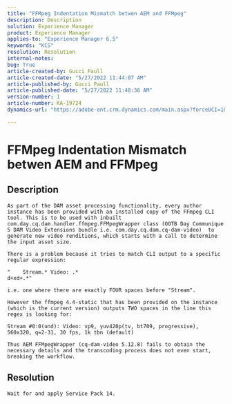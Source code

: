 ```yaml
---
title: "FFMpeg Indentation Mismatch betwen AEM and FFMpeg"
description: Description
solution: Experience Manager
product: Experience Manager
applies-to: "Experience Manager 6.5"
keywords: "KCS"
resolution: Resolution
internal-notes: 
bug: True
article-created-by: Gucci Paull
article-created-date: "5/27/2022 11:44:07 AM"
article-published-by: Gucci Paull
article-published-date: "5/27/2022 11:48:36 AM"
version-number: 1
article-number: KA-19724
dynamics-url: "https://adobe-ent.crm.dynamics.com/main.aspx?forceUCI=1&pagetype=entityrecord&etn=knowledgearticle&id=5746af4e-b2dd-ec11-a7b6-0022480b05aa"

---
```

# FFMpeg Indentation Mismatch betwen AEM and FFMpeg

## Description


`As part of the DAM asset processing functionality, every author instance has been provided with an installed copy of the FFmpeg CLI tool. This is to be used with inbuilt com.day.cq.dam.handler.ffmpeg.FFMpegWrapper class (OOTB Day Communique 5 DAM Video Extensions bundle i.e. com.day.cq.dam.cq-dam-video)  to generate new video renditions, which starts with a call to determine the input asset size.`

`There is a problem because it tries to match CLI output to a specific regular expression:`




```
"    Stream.* Video: .*
d+xd+.*"
```


`i.e. one where there are exactly FOUR spaces before "Stream".`

`However the ffmpeg 4.4-static that has been provided on the instance (which is the current version) outputs TWO spaces in the line this regex is looking for:`

`Stream #0:0(und): Video: vp9, yuv420p(tv, bt709, progressive), 560x320, q=2-31, 30 fps, 1k tbn (default)`

`Thus AEM FFMpegWrapper (cq-dam-video 5.12.8) fails to obtain the necessary details and the transcoding process does not even start, breaking the workflow.`


## Resolution


`Wait for and apply Service Pack 14.`
